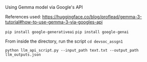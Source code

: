 Using Gemma model via Google's API

References used: https://huggingface.co/blog/proflead/gemma-3-tutorial#how-to-use-gemma-3-via-googles-api

```pip install google-generativeai```
```pip install google-genai```

From inside the directory, run the script
```cd devsoc_assgn1```

```python llm_api_script.py --input_path text.txt --output_path llm_outputs.json```